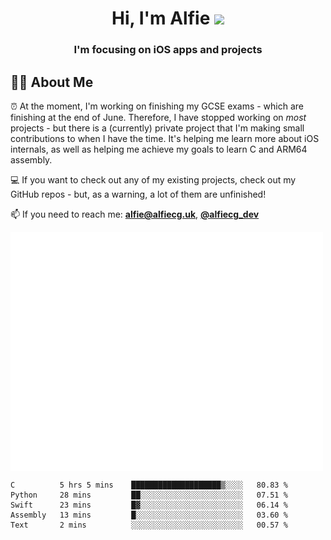 <h1 align="center">Hi, I'm Alfie <img src="https://raw.githubusercontent.com/MartinHeinz/MartinHeinz/master/wave.gif" width="30px"></h1>
<h3 align="center">I'm focusing on iOS apps and projects</h3>


## 🙋‍♂️ About Me

⏰ At the moment, I'm working on finishing my GCSE exams - which are finishing at the end of June. Therefore, I have stopped working on _most_ projects - but there is a (currently) private project that I'm making small contributions to when I have the time. It's helping me learn more about iOS internals, as well as helping me achieve my goals to learn C and ARM64 assembly. 

💻 If you want to check out any of my existing projects, check out my GitHub repos - but, as a warning, a lot of them are unfinished!

📫 If you need to reach me: **alfie@alfiecg.uk**, **[@alfiecg_dev](https://twitter.com/alfiecg_dev)**

<img align="center" src="/github-metrics.svg" alt="Metrics" width="500">

<!--START_SECTION:waka-->

```text
C          5 hrs 5 mins    ████████████████████▒░░░░   80.83 %
Python     28 mins         ██░░░░░░░░░░░░░░░░░░░░░░░   07.51 %
Swift      23 mins         █▓░░░░░░░░░░░░░░░░░░░░░░░   06.14 %
Assembly   13 mins         █░░░░░░░░░░░░░░░░░░░░░░░░   03.60 %
Text       2 mins          ░░░░░░░░░░░░░░░░░░░░░░░░░   00.57 %
```

<!--END_SECTION:waka-->
